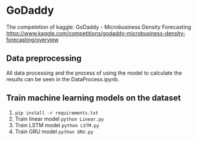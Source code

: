 # GoDaddy
The competetion of kaggle: GoDaddy - Microbusiness Density Forecasting  
<https://www.kaggle.com/competitions/godaddy-microbusiness-density-forecasting/overview>

## Data preprocessing
All data processing and the process of using the model to calculate the results can be seen in the DataProcess.ipynb.

## Train machine learning models on the dataset
1. `pip install -r requirements.txt`
2. Train linear model `python Linear.py`
3. Train LSTM model `python LSTM.py`
4. Train GRU model `python GRU.py`